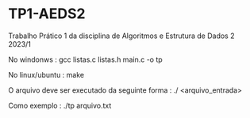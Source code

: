 # TP1-AEDS2
Trabalho Prático 1 da disciplina de Algoritmos e Estrutura de Dados 2 2023/1



No windonws :
gcc listas.c listas.h main.c -o tp

No linux/ubuntu :
make

O arquivo deve ser executado da seguinte forma :
./<executavel> <arquivo_entrada>

Como exemplo :
./tp arquivo.txt
